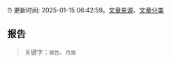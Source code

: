 :alarm_clock: 更新时间: 2025-01-15 06:42:59。[文章来源](/README.md)、[文章分类](/TAGS.md)

## 报告


> 关键字：`报告`、`月报`



